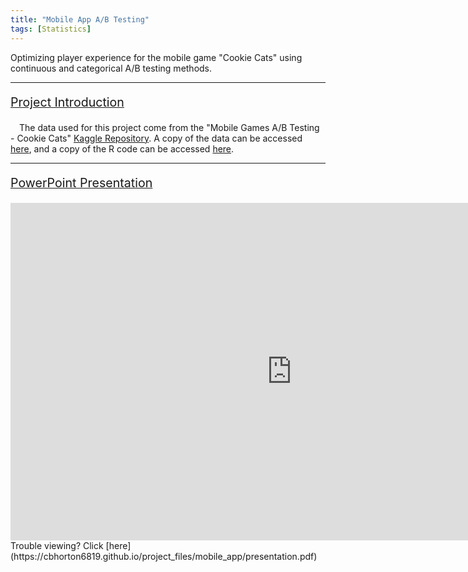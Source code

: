 ```yaml
---
title: "Mobile App A/B Testing"
tags: [Statistics]
---
```


Optimizing player experience for the mobile game "Cookie Cats" using continuous and categorical A/B testing methods.

---

<p style="font-size:140%; text-decoration:underline;">Project Introduction</p>

&emsp;The data used for this project come from the "Mobile Games A/B Testing - Cookie Cats" <a href="https://www.kaggle.com/datasets/mursideyarkin/mobile-games-ab-testing-cookie-cats" target="_blank">Kaggle Repository</a>. A copy of the data can be accessed <a href="https://cbhorton6819.github.io/project_files/mobile_app/cookie_cats.csv" target="_blank">here</a>, and a copy of the R code can be accessed <a href="https://cbhorton6819.github.io/project_files/mobile_app/ab_testing.R" target="_blank">here</a>.

---

<p style="font-size:140%; text-decoration:underline;">PowerPoint Presentation</p>

<iframe frameborder="0" scrolling="no" width="900" height="540" src="https://cbhorton6819.github.io/project_files/mobile_app/presentation.pdf#zoom=33"> </iframe>
Trouble viewing? Click [here](https://cbhorton6819.github.io/project_files/mobile_app/presentation.pdf)